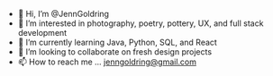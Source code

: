 - 👋 Hi, I’m @JennGoldring
- 👀 I’m interested in photography, poetry, pottery, UX, and full stack development
- 🌱 I’m currently learning Java, Python, SQL, and React
- 💞️ I’m looking to collaborate on fresh design projects
- 📫 How to reach me ... jenngoldring@gmail.com
